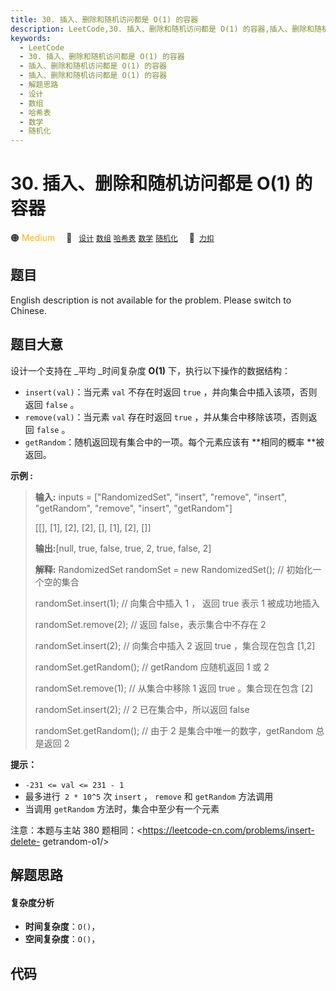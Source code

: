 ```yaml
---
title: 30. 插入、删除和随机访问都是 O(1) 的容器
description: LeetCode,30. 插入、删除和随机访问都是 O(1) 的容器,插入、删除和随机访问都是 O(1) 的容器,插入、删除和随机访问都是 O(1) 的容器,解题思路,设计,数组,哈希表,数学,随机化
keywords:
  - LeetCode
  - 30. 插入、删除和随机访问都是 O(1) 的容器
  - 插入、删除和随机访问都是 O(1) 的容器
  - 插入、删除和随机访问都是 O(1) 的容器
  - 解题思路
  - 设计
  - 数组
  - 哈希表
  - 数学
  - 随机化
---
```


# 30. 插入、删除和随机访问都是 O(1) 的容器

🟠 <font color=#ffb800>Medium</font>&emsp; 🔖&ensp; [`设计`](/tag/design.md) [`数组`](/tag/array.md) [`哈希表`](/tag/hash-table.md) [`数学`](/tag/math.md) [`随机化`](/tag/randomized.md)&emsp; 🔗&ensp;[`力扣`](https://leetcode.cn/problems/FortPu)

## 题目



English description is not available for the problem. Please switch to
Chinese.


## 题目大意

设计一个支持在 _平均  _时间复杂度 **O(1)**  下，执行以下操作的数据结构：

  * `insert(val)`：当元素 `val` 不存在时返回 `true` ，并向集合中插入该项，否则返回 `false` 。
  * `remove(val)`：当元素 `val` 存在时返回 `true` ，并从集合中移除该项，否则返回 `false` 。
  * `getRandom`：随机返回现有集合中的一项。每个元素应该有 **相同的概率  **被返回。



**示例 :**

> 
> 
> 
> 
> 
> **输入:** inputs = ["RandomizedSet", "insert", "remove", "insert", "getRandom", "remove", "insert", "getRandom"]
> 
> [[], [1], [2], [2], [], [1], [2], []]
> 
> **输出:**[null, true, false, true, 2, true, false, 2]
> 
> **解释:** RandomizedSet randomSet = new RandomizedSet();  // 初始化一个空的集合
> 
> randomSet.insert(1); // 向集合中插入 1 ， 返回 true 表示 1 被成功地插入
> 
> 
> 
> randomSet.remove(2); // 返回 false，表示集合中不存在 2 
> 
> 
> 
> randomSet.insert(2); // 向集合中插入 2 返回 true ，集合现在包含 [1,2] 
> 
> 
> 
> randomSet.getRandom(); // getRandom 应随机返回 1 或 2 
> 
>   
> 
> randomSet.remove(1); // 从集合中移除 1 返回 true 。集合现在包含 [2] 
> 
> 
> 
> randomSet.insert(2); // 2 已在集合中，所以返回 false 
> 
> 
> 
> randomSet.getRandom(); // 由于 2 是集合中唯一的数字，getRandom 总是返回 2 
> 
> 



**提示：**

  * `-231 <= val <= 231 - 1`
  * 最多进行` 2 * 10^5` 次 `insert` ， `remove` 和 `getRandom` 方法调用
  * 当调用 `getRandom` 方法时，集合中至少有一个元素



注意：本题与主站 380 题相同：<https://leetcode-cn.com/problems/insert-delete-
getrandom-o1/>


## 解题思路

#### 复杂度分析

- **时间复杂度**：`O()`，
- **空间复杂度**：`O()`，

## 代码

```javascript

```